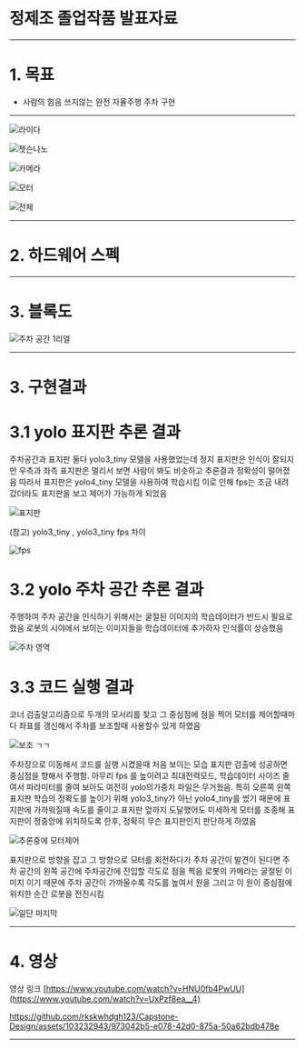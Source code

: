 
# 정제조 졸업작품 발표자료
---
# 1. 목표
   
- 사람의 힘음 쓰지않는 완전 자율주행 주차 구현

---

![라이다](https://github.com/rkskwhdgh123/Capstone-Design/assets/103232943/17cec540-733f-42bb-9644-777c558631d0)


![젯슨나노](https://github.com/rkskwhdgh123/Capstone-Design/assets/103232943/7e5f32b2-6e00-406f-82c1-218a46cada32)


![카메라](https://github.com/rkskwhdgh123/Capstone-Design/assets/103232943/4e910fdf-d90a-4158-964f-ef67d1579447)


![모터](https://github.com/rkskwhdgh123/Capstone-Design/assets/103232943/c3478cad-337d-4889-b01c-fd41a2ef4474)


![전체](https://github.com/rkskwhdgh123/Capstone-Design/assets/103232943/6713d2a8-a12e-480b-bd92-7d312028c8e9)



---

# 2. 하드웨어 스펙



---


# 3. 블록도


![주차 공간 1리얼](https://github.com/rkskwhdgh123/Capstone-Design/assets/103232943/eb498cdf-6932-445a-ad3b-963c34a6d493)



---

# 3. 구현결과

# 3.1 yolo 표지판 추론 결과

주차공간과 표지판 둘다 yolo3_tiny 모델을 사용했었는데
정지 표지판은 인식이 잘되지만 우측과 좌측 표지판은 멀리서 보면 사람이 봐도 비슷하고 추론결과 정확성이 떨어졌음 
따라서 표지판은 yolo4_tiny 모델을 사용하여 학습시킴 이로 인해 fps는 조금 내려갔더라도 표지판을 보고 제어가 가능하게 되었음

![표지판](https://github.com/rkskwhdgh123/Capstone-Design/assets/103232943/dc010b4f-058a-44ba-b791-cb0e80b5958c)




(참고) yolo3_tiny , yolo3_tiny fps 차이



![fps](https://github.com/rkskwhdgh123/Capstone-Design/assets/103232943/6b705b66-ac1f-4c39-a3fa-78118bc40af1)






# 3.2 yolo 주차 공간 추론 결과


주행하여 주차 공간을 인식하기 위해서는 굴절된 이미지의 학습데이터가 반드시 필요로 했음
로봇의 시야에서 보이는 이미지들을 학습데이터에 추가하자 인식률이 상승했음

![주차 영역](https://github.com/rkskwhdgh123/Capstone-Design/assets/103232943/dce2e3f0-a89d-409e-bbdf-174e83149449)

# 3.3 코드 실행 결과

코너 검출알고리즘으로 두개의 모서리를 찾고 그 중심점에 점을 찍어 모터를 제어할때마다 좌표를 갱신해서 주차를 보조할때 사용할수 있게 하였음

![보조 ㄱㄱ](https://github.com/rkskwhdgh123/Capstone-Design/assets/103232943/aa7f1b11-0e10-4bd2-9d47-e2310ba33d4d)

주차장으로 이동해서 코드를 실행 시켰을때 처음 보이는 모습
표지판 검출에 성공하면 중심점을 향해서 주행함.
아무리 fps 를 높이려고 최대전력모드, 학습데이터 사이즈 줄여서 파라미터를 줄여 보아도 여전히
yolo의가중치 파일은 무거웠음. 특히 오른쪽 왼쪽 표지판 학습의 정확도를 높이기 위해 yolo3_tiny가 아닌 yolo4_tiny를 썼기 때문에
표지판에 가까워질때 속도를 줄이고 표지판 앞까지 도달했어도 미세하게 모터를 조종해 표지판이 정중앙에 위치하도록 한후, 정확히 무슨 표지판인지
판단하게 하였음

![추론중에 모터제어](https://github.com/rkskwhdgh123/Capstone-Design/assets/103232943/8c1f6ad4-b8f6-4217-9753-7a34fbc409f3)


표지판으로 방향을 잡고 그 방향으로 모터를 회전하다가 주차 공간이 발견이 된다면
주차 공간의 왼쪽 공간에 주차공간에 진입할 각도로 점을 찍음
로봇의 카메라는 굴절된 이미지 이기 때문에 주차 공간이 가까울수록 각도를 높여서 원을 그리고
이 원이 중심점에 위치한 순간 로봇을 전진시킴

![일단 마지막](https://github.com/rkskwhdgh123/Capstone-Design/assets/103232943/89e55bf3-2b65-4b99-a916-e2304cb059fd)




---

# 4. 영상


영상 링크 [https://www.youtube.com/watch?v=HNU0fb4PwUU](https://www.youtube.com/watch?v=UxPzf8ea__4)



https://github.com/rkskwhdgh123/Capstone-Design/assets/103232943/973042b5-e078-42d0-875a-50a62bdb478e






---

